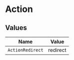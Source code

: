 # Action


## Values

| Name             | Value            |
| ---------------- | ---------------- |
| `ActionRedirect` | redirect         |